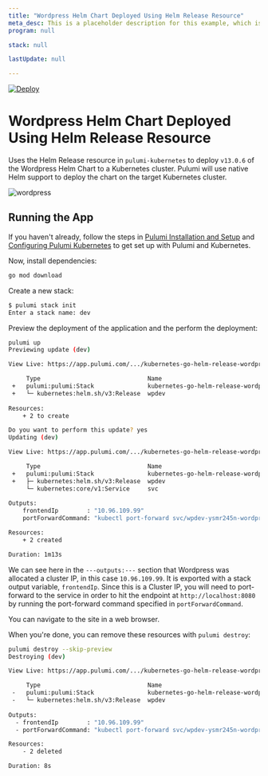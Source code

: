 ```yaml
---
title: "Wordpress Helm Chart Deployed Using Helm Release Resource"
meta_desc: This is a placeholder description for this example, which is an interesting example of how to do something with Pulumi.
program: null

stack: null

lastUpdate: null

---
```


[![Deploy](https://get.pulumi.com/new/button.svg)](https://app.pulumi.com/new?template=https://github.com/pulumi/examples/blob/master/kubernetes-go-helm-release-wordpress/README.md)

# Wordpress Helm Chart Deployed Using Helm Release Resource

Uses the Helm Release resource in `pulumi-kubernetes` to deploy `v13.0.6` of the Wordpress Helm Chart to a
Kubernetes cluster. Pulumi will use native Helm support to deploy the chart on the target Kubernetes cluster.

![wordpress](images/deploy.gif "Wordpress Helm Release deployment")

## Running the App

If you haven't already, follow the steps in [Pulumi Installation and
Setup](https://www.pulumi.com/docs/get-started/install/) and [Configuring Pulumi
Kubernetes](https://www.pulumi.com/docs/intro/cloud-providers/kubernetes/setup/) to get set up with
Pulumi and Kubernetes.

Now, install dependencies:

```sh
go mod download
```

Create a new stack:

```sh
$ pulumi stack init
Enter a stack name: dev
```

Preview the deployment of the application and the perform the deployment:

```sh
pulumi up
Previewing update (dev)

View Live: https://app.pulumi.com/.../kubernetes-go-helm-release-wordpress/dev/previews/01ac68a0-bcce-4bc8-a34c-cad12544b839

     Type                              Name                                      Plan       
 +   pulumi:pulumi:Stack               kubernetes-go-helm-release-wordpress-dev  create     
 +   └─ kubernetes:helm.sh/v3:Release  wpdev                                     create     
 
Resources:
    + 2 to create

Do you want to perform this update? yes
Updating (dev)

View Live: https://app.pulumi.com/.../kubernetes-go-helm-release-wordpress/dev/updates/11

     Type                              Name                                      Status      
 +   pulumi:pulumi:Stack               kubernetes-go-helm-release-wordpress-dev  created     
 +   ├─ kubernetes:helm.sh/v3:Release  wpdev                                     created     
     └─ kubernetes:core/v1:Service     svc                                                   
 
Outputs:
    frontendIp        : "10.96.109.99"
    portForwardCommand: "kubectl port-forward svc/wpdev-ysmr245n-wordpress 8080:80"

Resources:
    + 2 created

Duration: 1m13s

```

We can see here in the `---outputs:---` section that Wordpress was allocated a cluster IP, in this
case `10.96.109.99`. It is exported with a stack output variable, `frontendIp`.  Since this is a Cluster IP,
you will need to port-forward to the service in order to hit the endpoint at `http://localhost:8080`
by running the port-forward command specified in `portForwardCommand`.

You can navigate to the site in a web browser.

When you're done, you can remove these resources with `pulumi destroy`:

```sh
pulumi destroy --skip-preview
Destroying (dev)

View Live: https://app.pulumi.com/.../kubernetes-go-helm-release-wordpress/dev/updates/12

     Type                              Name                                      Status      
 -   pulumi:pulumi:Stack               kubernetes-go-helm-release-wordpress-dev  deleted     
 -   └─ kubernetes:helm.sh/v3:Release  wpdev                                     deleted     
 
Outputs:
  - frontendIp        : "10.96.109.99"
  - portForwardCommand: "kubectl port-forward svc/wpdev-ysmr245n-wordpress 8080:80"

Resources:
    - 2 deleted

Duration: 8s
```


